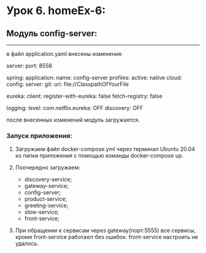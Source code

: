 # Урок 6. homeEx-6:

## Модуль config-server:
---

в файл application.yaml внесены изменения:

server:
port: 8558

spring:
application:
name: config-server
profiles:
active: native
cloud:
config:
server:
git:
uri: file://ClasspathOfYourFile

eureka:
client:
register-with-eureka: false
fetch-registry: false

logging:
level:
com.netflix.eureka: OFF
discovery: OFF

после внесенных изменений модуль загружается.

### Запуск приложения:

1. Загружаем файл docker-compose.yml через терминал Ubuntu 20.04 из папки приложения
    с помощью команды docker-compose up.
   
2. Поочередно загружаем:
    - discovery-service;
    - gateway-service;
    - config-server;
    - product-service;
    - greeting-service;
    - slow-service;
    - front-service;
    
3. При обращении к сервисам через gateway(порт:5555) все сервисы, кроме front-service
    работают без ошибок.
   front-service настроить не удалось.

